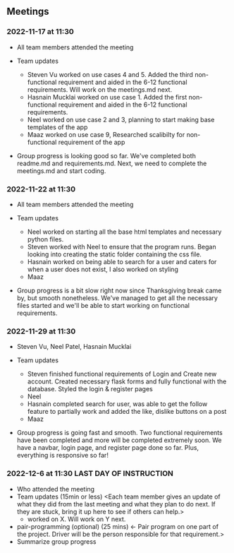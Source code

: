 ## Meetings

### 2022-11-17 at 11:30
- All team members attended the meeting
- Team updates
  - Steven Vu worked on use cases 4 and 5. Added the third non-functional requirement and aided in the 6-12 functional requirements. Will work on the meetings.md next.
  - Hasnain Mucklai worked on use case 1. Added the first non-functional requirement and aided in the 6-12 functional requirements.
  - Neel worked on use case 2 and 3, planning to start making base templates of the app
  - Maaz worked on use case 9, Researched scalibilty for non-functional requirement of the app

- Group progress is looking good so far. We've completed both readme.md and requirements.md. Next, we need to complete the meetings.md and start coding.

### 2022-11-22 at 11:30
- All team members attended the meeting
- Team updates
  - Neel worked on starting all the base html templates and necessary python files.
  - Steven worked with Neel to ensure that the program runs. Began looking into creating the static folder containing the css file.
  - Hasnain worked on being able to search for a user and caters for when a user does not exist, I also worked on styling
  - Maaz

- Group progress is a bit slow right now since Thanksgiving break came by, but smooth nonetheless. We've managed to get all the necessary files started and we'll be able to start working on functional requirements.

### 2022-11-29 at 11:30
- Steven Vu, Neel Patel, Hasnain Mucklai
- Team updates
  - Steven finished functional requirements of Login and Create new account. Created necessary flask forms and fully functional with the database. Styled the login & register pages
  - Neel
  - Hasnain completed search for user, was able to get the follow feature to partially work and added the like, dislike buttons on a post
  - Maaz

- Group progress is going fast and smooth. Two functional requirements have been completed and more will be completed extremely soon. We have a navbar, login page, and register page done so far. Plus, everything is responsive so far!

### 2022-12-6 at 11:30 LAST DAY OF INSTRUCTION
- Who attended the meeting
- Team updates (15min or less)
  <Each team member gives an update of what they did from the last meeting and what
they plan to do next. If they are stuck, bring it up here to see if others can 
help.>
  - <name> worked on X. Will work on Y next. 
- pair-programming (optional) (25 mins)
  <- Pair program on one part of the project. Driver will be the person responsible
for that requirement.>
- Summarize group progress